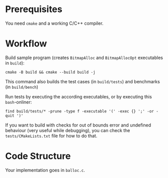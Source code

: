 # Prerequisites

You need `cmake` and a working C/C++ compiler.

# Workflow

Build sample program (creates `BitmapAlloc` and `BitmapAllocOpt` executables in `build`):
```
cmake -B build && cmake --build build -j
```

This command also builds the test cases (in `build/tests`) and benchmarks (in `build/bench`)

Run tests by executing the according executables,
or by executing this `bash`-onliner:
```
find build/tests/* -prune -type f -executable '(' -exec {} ';' -or -quit ')'
```

If you want to build with checks for out of bounds error and undefined behaviour (very useful while debugging), you can check the `tests/CMakeLists.txt` file for how to do that.

# Code Structure

Your implementation goes in `balloc.c`.
